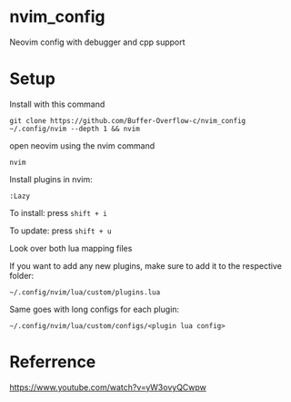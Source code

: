 # nvim_config
Neovim config with debugger and cpp support


# Setup
Install with this command
```
git clone https://github.com/Buffer-Overflow-c/nvim_config ~/.config/nvim --depth 1 && nvim
```

open neovim using the nvim command
```
nvim
```

Install plugins in nvim:
```
:Lazy
```
To install:
press ```shift + i```

To update:
press ```shift + u```

Look over both lua mapping files

If you want to add any new plugins, make sure to add it to the respective folder:
```
~/.config/nvim/lua/custom/plugins.lua
```

Same goes with long configs for each plugin:
```
~/.config/nvim/lua/custom/configs/<plugin lua config>
```


# Referrence
https://www.youtube.com/watch?v=yW3ovyQCwpw
